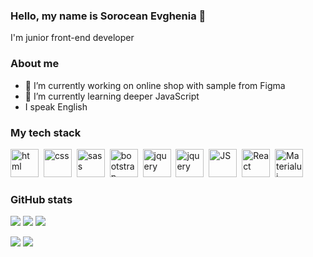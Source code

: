 ### Hello, my name is Sorocean Evghenia  👋
I'm junior front-end developer

### About me      
- 🔭 I’m currently working on online shop with sample from Figma
- 🌱 I’m currently learning deeper JavaScript
- I speak English

### My tech stack
<img src="https://cdn.jsdelivr.net/gh/devicons/devicon/icons/html5/html5-original-wordmark.svg" title="html" widht="45" height="45"/>&nbsp;
<img src="https://cdn.jsdelivr.net/gh/devicons/devicon/icons/css3/css3-plain-wordmark.svg" title="css" widht="45" height="45" />&nbsp;
<img src="https://cdn.jsdelivr.net/gh/devicons/devicon/icons/sass/sass-original.svg" title="sass" widht="45" height="45" />&nbsp;
<img src="https://cdn.jsdelivr.net/gh/devicons/devicon/icons/bootstrap/bootstrap-original-wordmark.svg"  title="bootstrap" widht="45" height="45" />&nbsp;
<img src="https://cdn.jsdelivr.net/gh/devicons/devicon/icons/figma/figma-original.svg" title="jquery" widht="45" height="45"/>&nbsp;
<img src="https://cdn.jsdelivr.net/gh/devicons/devicon/icons/jquery/jquery-original-wordmark.svg" title="jquery" widht="45" height="45" />&nbsp;
<img src="https://cdn.jsdelivr.net/gh/devicons/devicon/icons/javascript/javascript-original.svg" title="JS" widht="45" height="45"/>&nbsp;
<img src="https://cdn.jsdelivr.net/gh/devicons/devicon/icons/react/react-original-wordmark.svg" title="React" widht="45" height="45"/>&nbsp;
<img src="https://cdn.jsdelivr.net/gh/devicons/devicon/icons/materialui/materialui-plain.svg" title="Materialui" widht="45" height="45" />&nbsp;

### GitHub stats

![](http://github-profile-summary-cards.vercel.app/api/cards/profile-details?username=evghenias&theme=default)
![](http://github-profile-summary-cards.vercel.app/api/cards/repos-per-language?username=evghenias&theme=default)
![](http://github-profile-summary-cards.vercel.app/api/cards/most-commit-language?username=evghenias&theme=default)

![](http://github-profile-summary-cards.vercel.app/api/cards/stats?username=evghenias&theme=default)
![](http://github-profile-summary-cards.vercel.app/api/cards/productive-time?username=evghenias&theme=default&utcOffset=8)

<!--
**evghenias/evghenias** is a ✨ _special_ ✨ repository because its `README.md` (this file) appears on your GitHub profile.
--->
